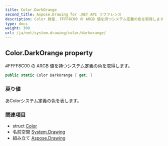 ```yaml
---
title: Color.DarkOrange
second_title: Aspose.Drawing for .NET API リファレンス
description: Color 財産. FFFF8C00 の ARGB 値を持つシステム定義の色を取得します
type: docs
weight: 300
url: /ja/net/system.drawing/color/darkorange/
---
```

## Color.DarkOrange property

#FFFF8C00 の ARGB 値を持つシステム定義の色を取得します。

```csharp
public static Color DarkOrange { get; }
```

### 戻り値

あColorシステム定義の色を表します。

### 関連項目

* struct [Color](../)
* 名前空間 [System.Drawing](../../color/)
* 組み立て [Aspose.Drawing](../../../)


